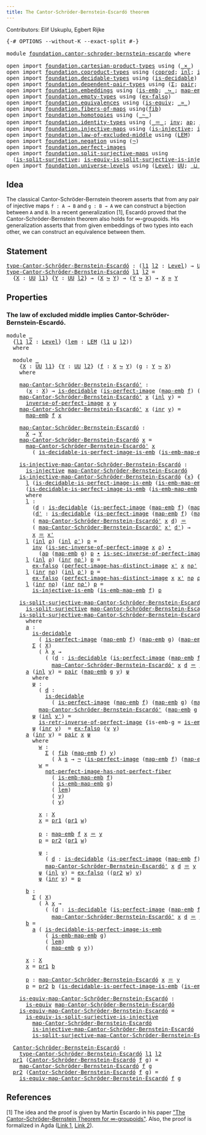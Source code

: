 ```yaml
---
title: The Cantor-Schröder-Bernstein-Escardó theorem
---
```


Contributors: Elif Uskuplu, Egbert Rijke

<pre class="Agda"><a id="113" class="Symbol">{-#</a> <a id="117" class="Keyword">OPTIONS</a> <a id="125" class="Pragma">--without-K</a> <a id="137" class="Pragma">--exact-split</a> <a id="151" class="Symbol">#-}</a>

<a id="156" class="Keyword">module</a> <a id="163" href="foundation.cantor-schroder-bernstein-escardo.html" class="Module">foundation.cantor-schroder-bernstein-escardo</a> <a id="208" class="Keyword">where</a>

<a id="215" class="Keyword">open</a> <a id="220" class="Keyword">import</a> <a id="227" href="foundation.cartesian-product-types.html" class="Module">foundation.cartesian-product-types</a> <a id="262" class="Keyword">using</a> <a id="268" class="Symbol">(</a><a id="269" href="foundation-core.cartesian-product-types.html#590" class="Function Operator">_×_</a><a id="272" class="Symbol">)</a>
<a id="274" class="Keyword">open</a> <a id="279" class="Keyword">import</a> <a id="286" href="foundation.coproduct-types.html" class="Module">foundation.coproduct-types</a> <a id="313" class="Keyword">using</a> <a id="319" class="Symbol">(</a><a id="320" href="foundation.coproduct-types.html#1182" class="Datatype">coprod</a><a id="326" class="Symbol">;</a> <a id="328" href="foundation.coproduct-types.html#1253" class="InductiveConstructor">inl</a><a id="331" class="Symbol">;</a> <a id="333" href="foundation.coproduct-types.html#1276" class="InductiveConstructor">inr</a><a id="336" class="Symbol">;</a> <a id="338" href="foundation.coproduct-types.html#1298" class="Function">ind-coprod</a><a id="348" class="Symbol">)</a>
<a id="350" class="Keyword">open</a> <a id="355" class="Keyword">import</a> <a id="362" href="foundation.decidable-types.html" class="Module">foundation.decidable-types</a> <a id="389" class="Keyword">using</a> <a id="395" class="Symbol">(</a><a id="396" href="foundation.decidable-types.html#1918" class="Function">is-decidable</a><a id="408" class="Symbol">)</a>
<a id="410" class="Keyword">open</a> <a id="415" class="Keyword">import</a> <a id="422" href="foundation.dependent-pair-types.html" class="Module">foundation.dependent-pair-types</a> <a id="454" class="Keyword">using</a> <a id="460" class="Symbol">(</a><a id="461" href="foundation-core.dependent-pair-types.html#515" class="Record">Σ</a><a id="462" class="Symbol">;</a> <a id="464" href="foundation-core.dependent-pair-types.html#588" class="InductiveConstructor">pair</a><a id="468" class="Symbol">;</a> <a id="470" href="foundation-core.dependent-pair-types.html#605" class="Field">pr1</a><a id="473" class="Symbol">;</a> <a id="475" href="foundation-core.dependent-pair-types.html#617" class="Field">pr2</a><a id="478" class="Symbol">)</a>
<a id="480" class="Keyword">open</a> <a id="485" class="Keyword">import</a> <a id="492" href="foundation.embeddings.html" class="Module">foundation.embeddings</a> <a id="514" class="Keyword">using</a> <a id="520" class="Symbol">(</a><a id="521" href="foundation-core.embeddings.html#992" class="Function">is-emb</a><a id="527" class="Symbol">;</a> <a id="529" href="foundation-core.embeddings.html#1074" class="Function Operator">_↪_</a><a id="532" class="Symbol">;</a> <a id="534" href="foundation-core.embeddings.html#1217" class="Function">map-emb</a><a id="541" class="Symbol">;</a> <a id="543" href="foundation-core.embeddings.html#1264" class="Function">is-emb-map-emb</a><a id="557" class="Symbol">)</a>
<a id="559" class="Keyword">open</a> <a id="564" class="Keyword">import</a> <a id="571" href="foundation.empty-types.html" class="Module">foundation.empty-types</a> <a id="594" class="Keyword">using</a> <a id="600" class="Symbol">(</a><a id="601" href="foundation-core.empty-types.html#1160" class="Function">ex-falso</a><a id="609" class="Symbol">)</a>
<a id="611" class="Keyword">open</a> <a id="616" class="Keyword">import</a> <a id="623" href="foundation.equivalences.html" class="Module">foundation.equivalences</a> <a id="647" class="Keyword">using</a> <a id="653" class="Symbol">(</a><a id="654" href="foundation-core.equivalences.html#1556" class="Function">is-equiv</a><a id="662" class="Symbol">;</a> <a id="664" href="foundation-core.equivalences.html#1621" class="Function Operator">_≃_</a><a id="667" class="Symbol">)</a>
<a id="669" class="Keyword">open</a> <a id="674" class="Keyword">import</a> <a id="681" href="foundation.fibers-of-maps.html" class="Module">foundation.fibers-of-maps</a> <a id="707" class="Keyword">using</a><a id="712" class="Symbol">(</a><a id="713" href="foundation-core.fibers-of-maps.html#942" class="Function">fib</a><a id="716" class="Symbol">)</a>
<a id="718" class="Keyword">open</a> <a id="723" class="Keyword">import</a> <a id="730" href="foundation.homotopies.html" class="Module">foundation.homotopies</a> <a id="752" class="Keyword">using</a> <a id="758" class="Symbol">(</a><a id="759" href="foundation-core.homotopies.html#627" class="Function Operator">_~_</a><a id="762" class="Symbol">)</a>
<a id="764" class="Keyword">open</a> <a id="769" class="Keyword">import</a> <a id="776" href="foundation.identity-types.html" class="Module">foundation.identity-types</a> <a id="802" class="Keyword">using</a> <a id="808" class="Symbol">(</a><a id="809" href="foundation-core.identity-types.html#1865" class="Function Operator">_＝_</a><a id="812" class="Symbol">;</a> <a id="814" href="foundation-core.identity-types.html#2729" class="Function">inv</a><a id="817" class="Symbol">;</a> <a id="819" href="foundation-core.identity-types.html#4003" class="Function">ap</a><a id="821" class="Symbol">;</a> <a id="823" href="foundation-core.identity-types.html#2425" class="Function Operator">_∙_</a><a id="826" class="Symbol">)</a>
<a id="828" class="Keyword">open</a> <a id="833" class="Keyword">import</a> <a id="840" href="foundation.injective-maps.html" class="Module">foundation.injective-maps</a> <a id="866" class="Keyword">using</a> <a id="872" class="Symbol">(</a><a id="873" href="foundation.injective-maps.html#1309" class="Function">is-injective</a><a id="885" class="Symbol">;</a> <a id="887" href="foundation.injective-maps.html#3645" class="Function">is-injective-is-emb</a><a id="906" class="Symbol">)</a>
<a id="908" class="Keyword">open</a> <a id="913" class="Keyword">import</a> <a id="920" href="foundation.law-of-excluded-middle.html" class="Module">foundation.law-of-excluded-middle</a> <a id="954" class="Keyword">using</a> <a id="960" class="Symbol">(</a><a id="961" href="foundation.law-of-excluded-middle.html#746" class="Function">LEM</a><a id="964" class="Symbol">)</a>
<a id="966" class="Keyword">open</a> <a id="971" class="Keyword">import</a> <a id="978" href="foundation.negation.html" class="Module">foundation.negation</a> <a id="998" class="Keyword">using</a> <a id="1004" class="Symbol">(</a><a id="1005" href="foundation-core.negation.html#465" class="Function">¬</a><a id="1006" class="Symbol">)</a>
<a id="1008" class="Keyword">open</a> <a id="1013" class="Keyword">import</a> <a id="1020" href="foundation.perfect-images.html" class="Module">foundation.perfect-images</a>
<a id="1046" class="Keyword">open</a> <a id="1051" class="Keyword">import</a> <a id="1058" href="foundation.split-surjective-maps.html" class="Module">foundation.split-surjective-maps</a> <a id="1091" class="Keyword">using</a>
  <a id="1099" class="Symbol">(</a><a id="1100" href="foundation.split-surjective-maps.html#983" class="Function">is-split-surjective</a><a id="1119" class="Symbol">;</a> <a id="1121" href="foundation.split-surjective-maps.html#1337" class="Function">is-equiv-is-split-surjective-is-injective</a><a id="1162" class="Symbol">)</a>
<a id="1164" class="Keyword">open</a> <a id="1169" class="Keyword">import</a> <a id="1176" href="foundation.universe-levels.html" class="Module">foundation.universe-levels</a> <a id="1203" class="Keyword">using</a> <a id="1209" class="Symbol">(</a><a id="1210" href="Agda.Primitive.html#597" class="Postulate">Level</a><a id="1215" class="Symbol">;</a> <a id="1217" href="foundation-core.universe-levels.html#235" class="Primitive">UU</a><a id="1219" class="Symbol">;</a> <a id="1221" href="Agda.Primitive.html#810" class="Primitive Operator">_⊔_</a><a id="1224" class="Symbol">;</a> <a id="1226" href="Agda.Primitive.html#780" class="Primitive">lsuc</a><a id="1230" class="Symbol">)</a>
</pre>
## Idea

The classical Cantor-Schröder-Bernstein theorem asserts that from any pair of injective maps `f : A → B` and `g : B → A` we can construct a bijection between `A` and `B`. In a recent generalization [1], Escardó proved that the Cantor-Schröder-Bernstein theorem also holds for ∞-groupoids. His generalization asserts that from given embeddings of two types into each other, we can construct an equivalence between them.

## Statement

<pre class="Agda"><a id="type-Cantor-Schröder-Bernstein-Escardó"></a><a id="1688" href="foundation.cantor-schroder-bernstein-escardo.html#1688" class="Function">type-Cantor-Schröder-Bernstein-Escardó</a> <a id="1727" class="Symbol">:</a> <a id="1729" class="Symbol">(</a><a id="1730" href="foundation.cantor-schroder-bernstein-escardo.html#1730" class="Bound">l1</a> <a id="1733" href="foundation.cantor-schroder-bernstein-escardo.html#1733" class="Bound">l2</a> <a id="1736" class="Symbol">:</a> <a id="1738" href="Agda.Primitive.html#597" class="Postulate">Level</a><a id="1743" class="Symbol">)</a> <a id="1745" class="Symbol">→</a> <a id="1747" href="foundation-core.universe-levels.html#235" class="Primitive">UU</a> <a id="1750" class="Symbol">(</a><a id="1751" href="Agda.Primitive.html#780" class="Primitive">lsuc</a> <a id="1756" class="Symbol">(</a><a id="1757" href="foundation.cantor-schroder-bernstein-escardo.html#1730" class="Bound">l1</a> <a id="1760" href="Agda.Primitive.html#810" class="Primitive Operator">⊔</a> <a id="1762" href="foundation.cantor-schroder-bernstein-escardo.html#1733" class="Bound">l2</a><a id="1764" class="Symbol">))</a>
<a id="1767" href="foundation.cantor-schroder-bernstein-escardo.html#1688" class="Function">type-Cantor-Schröder-Bernstein-Escardó</a> <a id="1806" href="foundation.cantor-schroder-bernstein-escardo.html#1806" class="Bound">l1</a> <a id="1809" href="foundation.cantor-schroder-bernstein-escardo.html#1809" class="Bound">l2</a> <a id="1812" class="Symbol">=</a>
  <a id="1816" class="Symbol">{</a><a id="1817" href="foundation.cantor-schroder-bernstein-escardo.html#1817" class="Bound">X</a> <a id="1819" class="Symbol">:</a> <a id="1821" href="foundation-core.universe-levels.html#235" class="Primitive">UU</a> <a id="1824" href="foundation.cantor-schroder-bernstein-escardo.html#1806" class="Bound">l1</a><a id="1826" class="Symbol">}</a> <a id="1828" class="Symbol">{</a><a id="1829" href="foundation.cantor-schroder-bernstein-escardo.html#1829" class="Bound">Y</a> <a id="1831" class="Symbol">:</a> <a id="1833" href="foundation-core.universe-levels.html#235" class="Primitive">UU</a> <a id="1836" href="foundation.cantor-schroder-bernstein-escardo.html#1809" class="Bound">l2</a><a id="1838" class="Symbol">}</a> <a id="1840" class="Symbol">→</a> <a id="1842" class="Symbol">(</a><a id="1843" href="foundation.cantor-schroder-bernstein-escardo.html#1817" class="Bound">X</a> <a id="1845" href="foundation-core.embeddings.html#1074" class="Function Operator">↪</a> <a id="1847" href="foundation.cantor-schroder-bernstein-escardo.html#1829" class="Bound">Y</a><a id="1848" class="Symbol">)</a> <a id="1850" class="Symbol">→</a> <a id="1852" class="Symbol">(</a><a id="1853" href="foundation.cantor-schroder-bernstein-escardo.html#1829" class="Bound">Y</a> <a id="1855" href="foundation-core.embeddings.html#1074" class="Function Operator">↪</a> <a id="1857" href="foundation.cantor-schroder-bernstein-escardo.html#1817" class="Bound">X</a><a id="1858" class="Symbol">)</a> <a id="1860" class="Symbol">→</a> <a id="1862" href="foundation.cantor-schroder-bernstein-escardo.html#1817" class="Bound">X</a> <a id="1864" href="foundation-core.equivalences.html#1621" class="Function Operator">≃</a> <a id="1866" href="foundation.cantor-schroder-bernstein-escardo.html#1829" class="Bound">Y</a>
</pre>
## Properties

### The law of excluded middle implies Cantor-Schröder-Bernstein-Escardó.

<pre class="Agda"><a id="1971" class="Keyword">module</a> <a id="1978" href="foundation.cantor-schroder-bernstein-escardo.html#1978" class="Module">_</a>
  <a id="1982" class="Symbol">{</a><a id="1983" href="foundation.cantor-schroder-bernstein-escardo.html#1983" class="Bound">l1</a> <a id="1986" href="foundation.cantor-schroder-bernstein-escardo.html#1986" class="Bound">l2</a> <a id="1989" class="Symbol">:</a> <a id="1991" href="Agda.Primitive.html#597" class="Postulate">Level</a><a id="1996" class="Symbol">}</a> <a id="1998" class="Symbol">(</a><a id="1999" href="foundation.cantor-schroder-bernstein-escardo.html#1999" class="Bound">lem</a> <a id="2003" class="Symbol">:</a> <a id="2005" href="foundation.law-of-excluded-middle.html#746" class="Function">LEM</a> <a id="2009" class="Symbol">(</a><a id="2010" href="foundation.cantor-schroder-bernstein-escardo.html#1983" class="Bound">l1</a> <a id="2013" href="Agda.Primitive.html#810" class="Primitive Operator">⊔</a> <a id="2015" href="foundation.cantor-schroder-bernstein-escardo.html#1986" class="Bound">l2</a><a id="2017" class="Symbol">))</a> 
  <a id="2023" class="Keyword">where</a>

  <a id="2032" class="Keyword">module</a> <a id="2039" href="foundation.cantor-schroder-bernstein-escardo.html#2039" class="Module">_</a>
    <a id="2045" class="Symbol">{</a><a id="2046" href="foundation.cantor-schroder-bernstein-escardo.html#2046" class="Bound">X</a> <a id="2048" class="Symbol">:</a> <a id="2050" href="foundation-core.universe-levels.html#235" class="Primitive">UU</a> <a id="2053" href="foundation.cantor-schroder-bernstein-escardo.html#1983" class="Bound">l1</a><a id="2055" class="Symbol">}</a> <a id="2057" class="Symbol">{</a><a id="2058" href="foundation.cantor-schroder-bernstein-escardo.html#2058" class="Bound">Y</a> <a id="2060" class="Symbol">:</a> <a id="2062" href="foundation-core.universe-levels.html#235" class="Primitive">UU</a> <a id="2065" href="foundation.cantor-schroder-bernstein-escardo.html#1986" class="Bound">l2</a><a id="2067" class="Symbol">}</a> <a id="2069" class="Symbol">(</a><a id="2070" href="foundation.cantor-schroder-bernstein-escardo.html#2070" class="Bound">f</a> <a id="2072" class="Symbol">:</a> <a id="2074" href="foundation.cantor-schroder-bernstein-escardo.html#2046" class="Bound">X</a> <a id="2076" href="foundation-core.embeddings.html#1074" class="Function Operator">↪</a> <a id="2078" href="foundation.cantor-schroder-bernstein-escardo.html#2058" class="Bound">Y</a><a id="2079" class="Symbol">)</a> <a id="2081" class="Symbol">(</a><a id="2082" href="foundation.cantor-schroder-bernstein-escardo.html#2082" class="Bound">g</a> <a id="2084" class="Symbol">:</a> <a id="2086" href="foundation.cantor-schroder-bernstein-escardo.html#2058" class="Bound">Y</a> <a id="2088" href="foundation-core.embeddings.html#1074" class="Function Operator">↪</a> <a id="2090" href="foundation.cantor-schroder-bernstein-escardo.html#2046" class="Bound">X</a><a id="2091" class="Symbol">)</a>
    <a id="2097" class="Keyword">where</a>

    <a id="2108" href="foundation.cantor-schroder-bernstein-escardo.html#2108" class="Function">map-Cantor-Schröder-Bernstein-Escardó&#39;</a> <a id="2147" class="Symbol">:</a> 
      <a id="2156" class="Symbol">(</a><a id="2157" href="foundation.cantor-schroder-bernstein-escardo.html#2157" class="Bound">x</a> <a id="2159" class="Symbol">:</a> <a id="2161" href="foundation.cantor-schroder-bernstein-escardo.html#2046" class="Bound">X</a><a id="2162" class="Symbol">)</a> <a id="2164" class="Symbol">→</a> <a id="2166" href="foundation.decidable-types.html#1918" class="Function">is-decidable</a> <a id="2179" class="Symbol">(</a><a id="2180" href="foundation.perfect-images.html#1703" class="Function">is-perfect-image</a> <a id="2197" class="Symbol">(</a><a id="2198" href="foundation-core.embeddings.html#1217" class="Function">map-emb</a> <a id="2206" href="foundation.cantor-schroder-bernstein-escardo.html#2070" class="Bound">f</a><a id="2207" class="Symbol">)</a> <a id="2209" class="Symbol">(</a><a id="2210" href="foundation-core.embeddings.html#1217" class="Function">map-emb</a> <a id="2218" href="foundation.cantor-schroder-bernstein-escardo.html#2082" class="Bound">g</a><a id="2219" class="Symbol">)</a> <a id="2221" href="foundation.cantor-schroder-bernstein-escardo.html#2157" class="Bound">x</a><a id="2222" class="Symbol">)</a> <a id="2224" class="Symbol">→</a> <a id="2226" href="foundation.cantor-schroder-bernstein-escardo.html#2058" class="Bound">Y</a>
    <a id="2232" href="foundation.cantor-schroder-bernstein-escardo.html#2108" class="Function">map-Cantor-Schröder-Bernstein-Escardó&#39;</a> <a id="2271" href="foundation.cantor-schroder-bernstein-escardo.html#2271" class="Bound">x</a> <a id="2273" class="Symbol">(</a><a id="2274" href="foundation.coproduct-types.html#1253" class="InductiveConstructor">inl</a> <a id="2278" href="foundation.cantor-schroder-bernstein-escardo.html#2278" class="Bound">y</a><a id="2279" class="Symbol">)</a> <a id="2281" class="Symbol">=</a>
      <a id="2289" href="foundation.perfect-images.html#3371" class="Function">inverse-of-perfect-image</a> <a id="2314" href="foundation.cantor-schroder-bernstein-escardo.html#2271" class="Bound">x</a> <a id="2316" href="foundation.cantor-schroder-bernstein-escardo.html#2278" class="Bound">y</a>
    <a id="2322" href="foundation.cantor-schroder-bernstein-escardo.html#2108" class="Function">map-Cantor-Schröder-Bernstein-Escardó&#39;</a> <a id="2361" href="foundation.cantor-schroder-bernstein-escardo.html#2361" class="Bound">x</a> <a id="2363" class="Symbol">(</a><a id="2364" href="foundation.coproduct-types.html#1276" class="InductiveConstructor">inr</a> <a id="2368" href="foundation.cantor-schroder-bernstein-escardo.html#2368" class="Bound">y</a><a id="2369" class="Symbol">)</a> <a id="2371" class="Symbol">=</a>
      <a id="2379" href="foundation-core.embeddings.html#1217" class="Function">map-emb</a> <a id="2387" href="foundation.cantor-schroder-bernstein-escardo.html#2070" class="Bound">f</a> <a id="2389" href="foundation.cantor-schroder-bernstein-escardo.html#2361" class="Bound">x</a>

    <a id="2396" href="foundation.cantor-schroder-bernstein-escardo.html#2396" class="Function">map-Cantor-Schröder-Bernstein-Escardó</a> <a id="2434" class="Symbol">:</a>
      <a id="2442" href="foundation.cantor-schroder-bernstein-escardo.html#2046" class="Bound">X</a> <a id="2444" class="Symbol">→</a> <a id="2446" href="foundation.cantor-schroder-bernstein-escardo.html#2058" class="Bound">Y</a>
    <a id="2452" href="foundation.cantor-schroder-bernstein-escardo.html#2396" class="Function">map-Cantor-Schröder-Bernstein-Escardó</a> <a id="2490" href="foundation.cantor-schroder-bernstein-escardo.html#2490" class="Bound">x</a> <a id="2492" class="Symbol">=</a>
      <a id="2500" href="foundation.cantor-schroder-bernstein-escardo.html#2108" class="Function">map-Cantor-Schröder-Bernstein-Escardó&#39;</a> <a id="2539" href="foundation.cantor-schroder-bernstein-escardo.html#2490" class="Bound">x</a>
        <a id="2549" class="Symbol">(</a> <a id="2551" href="foundation.perfect-images.html#2554" class="Function">is-decidable-is-perfect-image-is-emb</a> <a id="2588" class="Symbol">(</a><a id="2589" href="foundation-core.embeddings.html#1264" class="Function">is-emb-map-emb</a> <a id="2604" href="foundation.cantor-schroder-bernstein-escardo.html#2082" class="Bound">g</a><a id="2605" class="Symbol">)</a> <a id="2607" href="foundation.cantor-schroder-bernstein-escardo.html#1999" class="Bound">lem</a> <a id="2611" href="foundation.cantor-schroder-bernstein-escardo.html#2490" class="Bound">x</a><a id="2612" class="Symbol">)</a>

    <a id="2619" href="foundation.cantor-schroder-bernstein-escardo.html#2619" class="Function">is-injective-map-Cantor-Schröder-Bernstein-Escardó</a> <a id="2670" class="Symbol">:</a>
      <a id="2678" href="foundation.injective-maps.html#1309" class="Function">is-injective</a> <a id="2691" href="foundation.cantor-schroder-bernstein-escardo.html#2396" class="Function">map-Cantor-Schröder-Bernstein-Escardó</a>
    <a id="2733" href="foundation.cantor-schroder-bernstein-escardo.html#2619" class="Function">is-injective-map-Cantor-Schröder-Bernstein-Escardó</a> <a id="2784" class="Symbol">{</a><a id="2785" href="foundation.cantor-schroder-bernstein-escardo.html#2785" class="Bound">x</a><a id="2786" class="Symbol">}</a> <a id="2788" class="Symbol">{</a><a id="2789" href="foundation.cantor-schroder-bernstein-escardo.html#2789" class="Bound">x&#39;</a><a id="2791" class="Symbol">}</a> <a id="2793" class="Symbol">=</a>
      <a id="2801" href="foundation.cantor-schroder-bernstein-escardo.html#2956" class="Function">l</a> <a id="2803" class="Symbol">(</a><a id="2804" href="foundation.perfect-images.html#2554" class="Function">is-decidable-is-perfect-image-is-emb</a> <a id="2841" class="Symbol">(</a><a id="2842" href="foundation-core.embeddings.html#1264" class="Function">is-emb-map-emb</a> <a id="2857" href="foundation.cantor-schroder-bernstein-escardo.html#2082" class="Bound">g</a><a id="2858" class="Symbol">)</a> <a id="2860" href="foundation.cantor-schroder-bernstein-escardo.html#1999" class="Bound">lem</a> <a id="2864" href="foundation.cantor-schroder-bernstein-escardo.html#2785" class="Bound">x</a><a id="2865" class="Symbol">)</a>
      <a id="2873" class="Symbol">(</a><a id="2874" href="foundation.perfect-images.html#2554" class="Function">is-decidable-is-perfect-image-is-emb</a> <a id="2911" class="Symbol">(</a><a id="2912" href="foundation-core.embeddings.html#1264" class="Function">is-emb-map-emb</a> <a id="2927" href="foundation.cantor-schroder-bernstein-escardo.html#2082" class="Bound">g</a><a id="2928" class="Symbol">)</a> <a id="2930" href="foundation.cantor-schroder-bernstein-escardo.html#1999" class="Bound">lem</a> <a id="2934" href="foundation.cantor-schroder-bernstein-escardo.html#2789" class="Bound">x&#39;</a><a id="2936" class="Symbol">)</a>
      <a id="2944" class="Keyword">where</a>
      <a id="2956" href="foundation.cantor-schroder-bernstein-escardo.html#2956" class="Function">l</a> <a id="2958" class="Symbol">:</a>
        <a id="2968" class="Symbol">(</a><a id="2969" href="foundation.cantor-schroder-bernstein-escardo.html#2969" class="Bound">d</a> <a id="2971" class="Symbol">:</a> <a id="2973" href="foundation.decidable-types.html#1918" class="Function">is-decidable</a> <a id="2986" class="Symbol">(</a><a id="2987" href="foundation.perfect-images.html#1703" class="Function">is-perfect-image</a> <a id="3004" class="Symbol">(</a><a id="3005" href="foundation-core.embeddings.html#1217" class="Function">map-emb</a> <a id="3013" href="foundation.cantor-schroder-bernstein-escardo.html#2070" class="Bound">f</a><a id="3014" class="Symbol">)</a> <a id="3016" class="Symbol">(</a><a id="3017" href="foundation-core.embeddings.html#1217" class="Function">map-emb</a> <a id="3025" href="foundation.cantor-schroder-bernstein-escardo.html#2082" class="Bound">g</a><a id="3026" class="Symbol">)</a> <a id="3028" href="foundation.cantor-schroder-bernstein-escardo.html#2785" class="Bound">x</a><a id="3029" class="Symbol">))</a>
        <a id="3040" class="Symbol">(</a><a id="3041" href="foundation.cantor-schroder-bernstein-escardo.html#3041" class="Bound">d&#39;</a> <a id="3044" class="Symbol">:</a> <a id="3046" href="foundation.decidable-types.html#1918" class="Function">is-decidable</a> <a id="3059" class="Symbol">(</a><a id="3060" href="foundation.perfect-images.html#1703" class="Function">is-perfect-image</a> <a id="3077" class="Symbol">(</a><a id="3078" href="foundation-core.embeddings.html#1217" class="Function">map-emb</a> <a id="3086" href="foundation.cantor-schroder-bernstein-escardo.html#2070" class="Bound">f</a><a id="3087" class="Symbol">)</a> <a id="3089" class="Symbol">(</a><a id="3090" href="foundation-core.embeddings.html#1217" class="Function">map-emb</a> <a id="3098" href="foundation.cantor-schroder-bernstein-escardo.html#2082" class="Bound">g</a><a id="3099" class="Symbol">)</a> <a id="3101" href="foundation.cantor-schroder-bernstein-escardo.html#2789" class="Bound">x&#39;</a><a id="3103" class="Symbol">))</a> <a id="3106" class="Symbol">→</a>
        <a id="3116" class="Symbol">(</a> <a id="3118" href="foundation.cantor-schroder-bernstein-escardo.html#2108" class="Function">map-Cantor-Schröder-Bernstein-Escardó&#39;</a> <a id="3157" href="foundation.cantor-schroder-bernstein-escardo.html#2785" class="Bound">x</a> <a id="3159" href="foundation.cantor-schroder-bernstein-escardo.html#2969" class="Bound">d</a><a id="3160" class="Symbol">)</a> <a id="3162" href="foundation-core.identity-types.html#1865" class="Function Operator">＝</a>
        <a id="3172" class="Symbol">(</a> <a id="3174" href="foundation.cantor-schroder-bernstein-escardo.html#2108" class="Function">map-Cantor-Schröder-Bernstein-Escardó&#39;</a> <a id="3213" href="foundation.cantor-schroder-bernstein-escardo.html#2789" class="Bound">x&#39;</a> <a id="3216" href="foundation.cantor-schroder-bernstein-escardo.html#3041" class="Bound">d&#39;</a><a id="3218" class="Symbol">)</a> <a id="3220" class="Symbol">→</a>
        <a id="3230" href="foundation.cantor-schroder-bernstein-escardo.html#2785" class="Bound">x</a> <a id="3232" href="foundation-core.identity-types.html#1865" class="Function Operator">＝</a> <a id="3234" href="foundation.cantor-schroder-bernstein-escardo.html#2789" class="Bound">x&#39;</a>
      <a id="3243" href="foundation.cantor-schroder-bernstein-escardo.html#2956" class="Function">l</a> <a id="3245" class="Symbol">(</a><a id="3246" href="foundation.coproduct-types.html#1253" class="InductiveConstructor">inl</a> <a id="3250" href="foundation.cantor-schroder-bernstein-escardo.html#3250" class="Bound">ρ</a><a id="3251" class="Symbol">)</a> <a id="3253" class="Symbol">(</a><a id="3254" href="foundation.coproduct-types.html#1253" class="InductiveConstructor">inl</a> <a id="3258" href="foundation.cantor-schroder-bernstein-escardo.html#3258" class="Bound">ρ&#39;</a><a id="3260" class="Symbol">)</a> <a id="3262" href="foundation.cantor-schroder-bernstein-escardo.html#3262" class="Bound">p</a> <a id="3264" class="Symbol">=</a>
        <a id="3274" href="foundation-core.identity-types.html#2729" class="Function">inv</a> <a id="3278" class="Symbol">(</a><a id="3279" href="foundation.perfect-images.html#3515" class="Function">is-sec-inverse-of-perfect-image</a> <a id="3311" href="foundation.cantor-schroder-bernstein-escardo.html#2785" class="Bound">x</a> <a id="3313" href="foundation.cantor-schroder-bernstein-escardo.html#3250" class="Bound">ρ</a><a id="3314" class="Symbol">)</a> <a id="3316" href="foundation-core.identity-types.html#2425" class="Function Operator">∙</a>
          <a id="3328" class="Symbol">(</a><a id="3329" href="foundation-core.identity-types.html#4003" class="Function">ap</a> <a id="3332" class="Symbol">(</a><a id="3333" href="foundation-core.embeddings.html#1217" class="Function">map-emb</a> <a id="3341" href="foundation.cantor-schroder-bernstein-escardo.html#2082" class="Bound">g</a><a id="3342" class="Symbol">)</a> <a id="3344" href="foundation.cantor-schroder-bernstein-escardo.html#3262" class="Bound">p</a> <a id="3346" href="foundation-core.identity-types.html#2425" class="Function Operator">∙</a> <a id="3348" href="foundation.perfect-images.html#3515" class="Function">is-sec-inverse-of-perfect-image</a> <a id="3380" href="foundation.cantor-schroder-bernstein-escardo.html#2789" class="Bound">x&#39;</a> <a id="3383" href="foundation.cantor-schroder-bernstein-escardo.html#3258" class="Bound">ρ&#39;</a><a id="3385" class="Symbol">)</a>
      <a id="3393" href="foundation.cantor-schroder-bernstein-escardo.html#2956" class="Function">l</a> <a id="3395" class="Symbol">(</a><a id="3396" href="foundation.coproduct-types.html#1253" class="InductiveConstructor">inl</a> <a id="3400" href="foundation.cantor-schroder-bernstein-escardo.html#3400" class="Bound">ρ</a><a id="3401" class="Symbol">)</a> <a id="3403" class="Symbol">(</a><a id="3404" href="foundation.coproduct-types.html#1276" class="InductiveConstructor">inr</a> <a id="3408" href="foundation.cantor-schroder-bernstein-escardo.html#3408" class="Bound">nρ&#39;</a><a id="3411" class="Symbol">)</a> <a id="3413" href="foundation.cantor-schroder-bernstein-escardo.html#3413" class="Bound">p</a> <a id="3415" class="Symbol">=</a>
        <a id="3425" href="foundation-core.empty-types.html#1160" class="Function">ex-falso</a> <a id="3434" class="Symbol">(</a><a id="3435" href="foundation.perfect-images.html#4598" class="Function">perfect-image-has-distinct-image</a> <a id="3468" href="foundation.cantor-schroder-bernstein-escardo.html#2789" class="Bound">x&#39;</a> <a id="3471" href="foundation.cantor-schroder-bernstein-escardo.html#2785" class="Bound">x</a> <a id="3473" href="foundation.cantor-schroder-bernstein-escardo.html#3408" class="Bound">nρ&#39;</a> <a id="3477" href="foundation.cantor-schroder-bernstein-escardo.html#3400" class="Bound">ρ</a> <a id="3479" class="Symbol">(</a><a id="3480" href="foundation-core.identity-types.html#2729" class="Function">inv</a> <a id="3484" href="foundation.cantor-schroder-bernstein-escardo.html#3413" class="Bound">p</a><a id="3485" class="Symbol">))</a>
      <a id="3494" href="foundation.cantor-schroder-bernstein-escardo.html#2956" class="Function">l</a> <a id="3496" class="Symbol">(</a><a id="3497" href="foundation.coproduct-types.html#1276" class="InductiveConstructor">inr</a> <a id="3501" href="foundation.cantor-schroder-bernstein-escardo.html#3501" class="Bound">nρ</a><a id="3503" class="Symbol">)</a> <a id="3505" class="Symbol">(</a><a id="3506" href="foundation.coproduct-types.html#1253" class="InductiveConstructor">inl</a> <a id="3510" href="foundation.cantor-schroder-bernstein-escardo.html#3510" class="Bound">ρ&#39;</a><a id="3512" class="Symbol">)</a> <a id="3514" href="foundation.cantor-schroder-bernstein-escardo.html#3514" class="Bound">p</a> <a id="3516" class="Symbol">=</a>
        <a id="3526" href="foundation-core.empty-types.html#1160" class="Function">ex-falso</a> <a id="3535" class="Symbol">(</a><a id="3536" href="foundation.perfect-images.html#4598" class="Function">perfect-image-has-distinct-image</a> <a id="3569" href="foundation.cantor-schroder-bernstein-escardo.html#2785" class="Bound">x</a> <a id="3571" href="foundation.cantor-schroder-bernstein-escardo.html#2789" class="Bound">x&#39;</a> <a id="3574" href="foundation.cantor-schroder-bernstein-escardo.html#3501" class="Bound">nρ</a> <a id="3577" href="foundation.cantor-schroder-bernstein-escardo.html#3510" class="Bound">ρ&#39;</a> <a id="3580" href="foundation.cantor-schroder-bernstein-escardo.html#3514" class="Bound">p</a><a id="3581" class="Symbol">)</a>
      <a id="3589" href="foundation.cantor-schroder-bernstein-escardo.html#2956" class="Function">l</a> <a id="3591" class="Symbol">(</a><a id="3592" href="foundation.coproduct-types.html#1276" class="InductiveConstructor">inr</a> <a id="3596" href="foundation.cantor-schroder-bernstein-escardo.html#3596" class="Bound">nρ</a><a id="3598" class="Symbol">)</a> <a id="3600" class="Symbol">(</a><a id="3601" href="foundation.coproduct-types.html#1276" class="InductiveConstructor">inr</a> <a id="3605" href="foundation.cantor-schroder-bernstein-escardo.html#3605" class="Bound">nρ&#39;</a><a id="3608" class="Symbol">)</a> <a id="3610" href="foundation.cantor-schroder-bernstein-escardo.html#3610" class="Bound">p</a> <a id="3612" class="Symbol">=</a>
        <a id="3622" href="foundation.injective-maps.html#3645" class="Function">is-injective-is-emb</a> <a id="3642" class="Symbol">(</a><a id="3643" href="foundation-core.embeddings.html#1264" class="Function">is-emb-map-emb</a> <a id="3658" href="foundation.cantor-schroder-bernstein-escardo.html#2070" class="Bound">f</a><a id="3659" class="Symbol">)</a> <a id="3661" href="foundation.cantor-schroder-bernstein-escardo.html#3610" class="Bound">p</a>

    <a id="3668" href="foundation.cantor-schroder-bernstein-escardo.html#3668" class="Function">is-split-surjective-map-Cantor-Schröder-Bernstein-Escardó</a> <a id="3726" class="Symbol">:</a>
      <a id="3734" href="foundation.split-surjective-maps.html#983" class="Function">is-split-surjective</a> <a id="3754" href="foundation.cantor-schroder-bernstein-escardo.html#2396" class="Function">map-Cantor-Schröder-Bernstein-Escardó</a>
    <a id="3796" href="foundation.cantor-schroder-bernstein-escardo.html#3668" class="Function">is-split-surjective-map-Cantor-Schröder-Bernstein-Escardó</a> <a id="3854" href="foundation.cantor-schroder-bernstein-escardo.html#3854" class="Bound">y</a> <a id="3856" class="Symbol">=</a> <a id="3858" href="foundation-core.dependent-pair-types.html#588" class="InductiveConstructor">pair</a> <a id="3863" href="foundation.cantor-schroder-bernstein-escardo.html#5552" class="Function">x</a> <a id="3865" href="foundation.cantor-schroder-bernstein-escardo.html#5581" class="Function">p</a>
      <a id="3873" class="Keyword">where</a>
      <a id="3885" href="foundation.cantor-schroder-bernstein-escardo.html#3885" class="Function">a</a> <a id="3887" class="Symbol">:</a>
        <a id="3897" href="foundation.decidable-types.html#1918" class="Function">is-decidable</a>
          <a id="3920" class="Symbol">(</a> <a id="3922" href="foundation.perfect-images.html#1703" class="Function">is-perfect-image</a> <a id="3939" class="Symbol">(</a><a id="3940" href="foundation-core.embeddings.html#1217" class="Function">map-emb</a> <a id="3948" href="foundation.cantor-schroder-bernstein-escardo.html#2070" class="Bound">f</a><a id="3949" class="Symbol">)</a> <a id="3951" class="Symbol">(</a><a id="3952" href="foundation-core.embeddings.html#1217" class="Function">map-emb</a> <a id="3960" href="foundation.cantor-schroder-bernstein-escardo.html#2082" class="Bound">g</a><a id="3961" class="Symbol">)</a> <a id="3963" class="Symbol">(</a><a id="3964" href="foundation-core.embeddings.html#1217" class="Function">map-emb</a> <a id="3972" href="foundation.cantor-schroder-bernstein-escardo.html#2082" class="Bound">g</a> <a id="3974" href="foundation.cantor-schroder-bernstein-escardo.html#3854" class="Bound">y</a><a id="3975" class="Symbol">))</a> <a id="3978" class="Symbol">→</a>
        <a id="3988" href="foundation-core.dependent-pair-types.html#515" class="Record">Σ</a> <a id="3990" class="Symbol">(</a> <a id="3992" href="foundation.cantor-schroder-bernstein-escardo.html#2046" class="Bound">X</a><a id="3993" class="Symbol">)</a>
          <a id="4005" class="Symbol">(</a> <a id="4007" class="Symbol">λ</a> <a id="4009" href="foundation.cantor-schroder-bernstein-escardo.html#4009" class="Bound">x</a> <a id="4011" class="Symbol">→</a>
            <a id="4025" class="Symbol">(</a> <a id="4027" class="Symbol">(</a><a id="4028" href="foundation.cantor-schroder-bernstein-escardo.html#4028" class="Bound">d</a> <a id="4030" class="Symbol">:</a> <a id="4032" href="foundation.decidable-types.html#1918" class="Function">is-decidable</a> <a id="4045" class="Symbol">(</a><a id="4046" href="foundation.perfect-images.html#1703" class="Function">is-perfect-image</a> <a id="4063" class="Symbol">(</a><a id="4064" href="foundation-core.embeddings.html#1217" class="Function">map-emb</a> <a id="4072" href="foundation.cantor-schroder-bernstein-escardo.html#2070" class="Bound">f</a><a id="4073" class="Symbol">)</a> <a id="4075" class="Symbol">(</a><a id="4076" href="foundation-core.embeddings.html#1217" class="Function">map-emb</a> <a id="4084" href="foundation.cantor-schroder-bernstein-escardo.html#2082" class="Bound">g</a><a id="4085" class="Symbol">)</a> <a id="4087" href="foundation.cantor-schroder-bernstein-escardo.html#4009" class="Bound">x</a><a id="4088" class="Symbol">))</a> <a id="4091" class="Symbol">→</a>
              <a id="4107" href="foundation.cantor-schroder-bernstein-escardo.html#2108" class="Function">map-Cantor-Schröder-Bernstein-Escardó&#39;</a> <a id="4146" href="foundation.cantor-schroder-bernstein-escardo.html#4009" class="Bound">x</a> <a id="4148" href="foundation.cantor-schroder-bernstein-escardo.html#4028" class="Bound">d</a> <a id="4150" href="foundation-core.identity-types.html#1865" class="Function Operator">＝</a> <a id="4152" href="foundation.cantor-schroder-bernstein-escardo.html#3854" class="Bound">y</a><a id="4153" class="Symbol">))</a>
      <a id="4162" href="foundation.cantor-schroder-bernstein-escardo.html#3885" class="Function">a</a> <a id="4164" class="Symbol">(</a><a id="4165" href="foundation.coproduct-types.html#1253" class="InductiveConstructor">inl</a> <a id="4169" href="foundation.cantor-schroder-bernstein-escardo.html#4169" class="Bound">γ</a><a id="4170" class="Symbol">)</a> <a id="4172" class="Symbol">=</a> <a id="4174" href="foundation-core.dependent-pair-types.html#588" class="InductiveConstructor">pair</a> <a id="4179" class="Symbol">(</a><a id="4180" href="foundation-core.embeddings.html#1217" class="Function">map-emb</a> <a id="4188" href="foundation.cantor-schroder-bernstein-escardo.html#2082" class="Bound">g</a> <a id="4190" href="foundation.cantor-schroder-bernstein-escardo.html#3854" class="Bound">y</a><a id="4191" class="Symbol">)</a> <a id="4193" href="foundation.cantor-schroder-bernstein-escardo.html#4217" class="Function">ψ</a>
        <a id="4203" class="Keyword">where</a>
        <a id="4217" href="foundation.cantor-schroder-bernstein-escardo.html#4217" class="Function">ψ</a> <a id="4219" class="Symbol">:</a>
          <a id="4231" class="Symbol">(</a> <a id="4233" href="foundation.cantor-schroder-bernstein-escardo.html#4233" class="Bound">d</a> <a id="4235" class="Symbol">:</a>
            <a id="4249" href="foundation.decidable-types.html#1918" class="Function">is-decidable</a>
              <a id="4276" class="Symbol">(</a> <a id="4278" href="foundation.perfect-images.html#1703" class="Function">is-perfect-image</a> <a id="4295" class="Symbol">(</a><a id="4296" href="foundation-core.embeddings.html#1217" class="Function">map-emb</a> <a id="4304" href="foundation.cantor-schroder-bernstein-escardo.html#2070" class="Bound">f</a><a id="4305" class="Symbol">)</a> <a id="4307" class="Symbol">(</a><a id="4308" href="foundation-core.embeddings.html#1217" class="Function">map-emb</a> <a id="4316" href="foundation.cantor-schroder-bernstein-escardo.html#2082" class="Bound">g</a><a id="4317" class="Symbol">)</a> <a id="4319" class="Symbol">(</a><a id="4320" href="foundation-core.embeddings.html#1217" class="Function">map-emb</a> <a id="4328" href="foundation.cantor-schroder-bernstein-escardo.html#2082" class="Bound">g</a> <a id="4330" href="foundation.cantor-schroder-bernstein-escardo.html#3854" class="Bound">y</a><a id="4331" class="Symbol">)))</a> <a id="4335" class="Symbol">→</a>
          <a id="4347" href="foundation.cantor-schroder-bernstein-escardo.html#2108" class="Function">map-Cantor-Schröder-Bernstein-Escardó&#39;</a> <a id="4386" class="Symbol">(</a><a id="4387" href="foundation-core.embeddings.html#1217" class="Function">map-emb</a> <a id="4395" href="foundation.cantor-schroder-bernstein-escardo.html#2082" class="Bound">g</a> <a id="4397" href="foundation.cantor-schroder-bernstein-escardo.html#3854" class="Bound">y</a><a id="4398" class="Symbol">)</a> <a id="4400" href="foundation.cantor-schroder-bernstein-escardo.html#4233" class="Bound">d</a> <a id="4402" href="foundation-core.identity-types.html#1865" class="Function Operator">＝</a> <a id="4404" href="foundation.cantor-schroder-bernstein-escardo.html#3854" class="Bound">y</a>
        <a id="4414" href="foundation.cantor-schroder-bernstein-escardo.html#4217" class="Function">ψ</a> <a id="4416" class="Symbol">(</a><a id="4417" href="foundation.coproduct-types.html#1253" class="InductiveConstructor">inl</a> <a id="4421" href="foundation.cantor-schroder-bernstein-escardo.html#4421" class="Bound">v&#39;</a><a id="4423" class="Symbol">)</a> <a id="4425" class="Symbol">=</a>
          <a id="4437" href="foundation.perfect-images.html#3834" class="Function">is-retr-inverse-of-perfect-image</a> <a id="4470" class="Symbol">{</a><a id="4471" class="Argument">is-emb-g</a> <a id="4480" class="Symbol">=</a> <a id="4482" href="foundation-core.embeddings.html#1264" class="Function">is-emb-map-emb</a> <a id="4497" href="foundation.cantor-schroder-bernstein-escardo.html#2082" class="Bound">g</a><a id="4498" class="Symbol">}</a> <a id="4500" href="foundation.cantor-schroder-bernstein-escardo.html#3854" class="Bound">y</a> <a id="4502" href="foundation.cantor-schroder-bernstein-escardo.html#4421" class="Bound">v&#39;</a>
        <a id="4513" href="foundation.cantor-schroder-bernstein-escardo.html#4217" class="Function">ψ</a> <a id="4515" class="Symbol">(</a><a id="4516" href="foundation.coproduct-types.html#1276" class="InductiveConstructor">inr</a> <a id="4520" href="foundation.cantor-schroder-bernstein-escardo.html#4520" class="Bound">v</a><a id="4521" class="Symbol">)</a>  <a id="4524" class="Symbol">=</a> <a id="4526" href="foundation-core.empty-types.html#1160" class="Function">ex-falso</a> <a id="4535" class="Symbol">(</a><a id="4536" href="foundation.cantor-schroder-bernstein-escardo.html#4520" class="Bound">v</a> <a id="4538" href="foundation.cantor-schroder-bernstein-escardo.html#4169" class="Bound">γ</a><a id="4539" class="Symbol">)</a>
      <a id="4547" href="foundation.cantor-schroder-bernstein-escardo.html#3885" class="Function">a</a> <a id="4549" class="Symbol">(</a><a id="4550" href="foundation.coproduct-types.html#1276" class="InductiveConstructor">inr</a> <a id="4554" href="foundation.cantor-schroder-bernstein-escardo.html#4554" class="Bound">γ</a><a id="4555" class="Symbol">)</a> <a id="4557" class="Symbol">=</a> <a id="4559" href="foundation-core.dependent-pair-types.html#588" class="InductiveConstructor">pair</a> <a id="4564" href="foundation.cantor-schroder-bernstein-escardo.html#4911" class="Function">x</a> <a id="4566" href="foundation.cantor-schroder-bernstein-escardo.html#5011" class="Function">ψ</a>
        <a id="4576" class="Keyword">where</a>
          <a id="4592" href="foundation.cantor-schroder-bernstein-escardo.html#4592" class="Function">w</a> <a id="4594" class="Symbol">:</a>
            <a id="4608" href="foundation-core.dependent-pair-types.html#515" class="Record">Σ</a> <a id="4610" class="Symbol">(</a> <a id="4612" href="foundation-core.fibers-of-maps.html#942" class="Function">fib</a> <a id="4616" class="Symbol">(</a><a id="4617" href="foundation-core.embeddings.html#1217" class="Function">map-emb</a> <a id="4625" href="foundation.cantor-schroder-bernstein-escardo.html#2070" class="Bound">f</a><a id="4626" class="Symbol">)</a> <a id="4628" href="foundation.cantor-schroder-bernstein-escardo.html#3854" class="Bound">y</a><a id="4629" class="Symbol">)</a>
              <a id="4645" class="Symbol">(</a> <a id="4647" class="Symbol">λ</a> <a id="4649" href="foundation.cantor-schroder-bernstein-escardo.html#4649" class="Bound">s</a> <a id="4651" class="Symbol">→</a> <a id="4653" href="foundation-core.negation.html#465" class="Function">¬</a> <a id="4655" class="Symbol">(</a><a id="4656" href="foundation.perfect-images.html#1703" class="Function">is-perfect-image</a> <a id="4673" class="Symbol">(</a><a id="4674" href="foundation-core.embeddings.html#1217" class="Function">map-emb</a> <a id="4682" href="foundation.cantor-schroder-bernstein-escardo.html#2070" class="Bound">f</a><a id="4683" class="Symbol">)</a> <a id="4685" class="Symbol">(</a><a id="4686" href="foundation-core.embeddings.html#1217" class="Function">map-emb</a> <a id="4694" href="foundation.cantor-schroder-bernstein-escardo.html#2082" class="Bound">g</a><a id="4695" class="Symbol">)</a> <a id="4697" class="Symbol">(</a><a id="4698" href="foundation-core.dependent-pair-types.html#605" class="Field">pr1</a> <a id="4702" href="foundation.cantor-schroder-bernstein-escardo.html#4649" class="Bound">s</a><a id="4703" class="Symbol">)))</a>
          <a id="4717" href="foundation.cantor-schroder-bernstein-escardo.html#4592" class="Function">w</a> <a id="4719" class="Symbol">=</a>
            <a id="4733" href="foundation.perfect-images.html#6453" class="Function">not-perfect-image-has-not-perfect-fiber</a>
              <a id="4787" class="Symbol">(</a> <a id="4789" href="foundation-core.embeddings.html#1264" class="Function">is-emb-map-emb</a> <a id="4804" href="foundation.cantor-schroder-bernstein-escardo.html#2070" class="Bound">f</a><a id="4805" class="Symbol">)</a>
              <a id="4821" class="Symbol">(</a> <a id="4823" href="foundation-core.embeddings.html#1264" class="Function">is-emb-map-emb</a> <a id="4838" href="foundation.cantor-schroder-bernstein-escardo.html#2082" class="Bound">g</a><a id="4839" class="Symbol">)</a>
              <a id="4855" class="Symbol">(</a> <a id="4857" href="foundation.cantor-schroder-bernstein-escardo.html#1999" class="Bound">lem</a><a id="4860" class="Symbol">)</a>
              <a id="4876" class="Symbol">(</a> <a id="4878" href="foundation.cantor-schroder-bernstein-escardo.html#3854" class="Bound">y</a><a id="4879" class="Symbol">)</a>
              <a id="4895" class="Symbol">(</a> <a id="4897" href="foundation.cantor-schroder-bernstein-escardo.html#4554" class="Bound">γ</a><a id="4898" class="Symbol">)</a>

          <a id="4911" href="foundation.cantor-schroder-bernstein-escardo.html#4911" class="Function">x</a> <a id="4913" class="Symbol">:</a> <a id="4915" href="foundation.cantor-schroder-bernstein-escardo.html#2046" class="Bound">X</a>
          <a id="4927" href="foundation.cantor-schroder-bernstein-escardo.html#4911" class="Function">x</a> <a id="4929" class="Symbol">=</a> <a id="4931" href="foundation-core.dependent-pair-types.html#605" class="Field">pr1</a> <a id="4935" class="Symbol">(</a><a id="4936" href="foundation-core.dependent-pair-types.html#605" class="Field">pr1</a> <a id="4940" href="foundation.cantor-schroder-bernstein-escardo.html#4592" class="Function">w</a><a id="4941" class="Symbol">)</a>

          <a id="4954" href="foundation.cantor-schroder-bernstein-escardo.html#4954" class="Function">p</a> <a id="4956" class="Symbol">:</a> <a id="4958" href="foundation-core.embeddings.html#1217" class="Function">map-emb</a> <a id="4966" href="foundation.cantor-schroder-bernstein-escardo.html#2070" class="Bound">f</a> <a id="4968" href="foundation.cantor-schroder-bernstein-escardo.html#4911" class="Function">x</a> <a id="4970" href="foundation-core.identity-types.html#1865" class="Function Operator">＝</a> <a id="4972" href="foundation.cantor-schroder-bernstein-escardo.html#3854" class="Bound">y</a>
          <a id="4984" href="foundation.cantor-schroder-bernstein-escardo.html#4954" class="Function">p</a> <a id="4986" class="Symbol">=</a> <a id="4988" href="foundation-core.dependent-pair-types.html#617" class="Field">pr2</a> <a id="4992" class="Symbol">(</a><a id="4993" href="foundation-core.dependent-pair-types.html#605" class="Field">pr1</a> <a id="4997" href="foundation.cantor-schroder-bernstein-escardo.html#4592" class="Function">w</a><a id="4998" class="Symbol">)</a>

          <a id="5011" href="foundation.cantor-schroder-bernstein-escardo.html#5011" class="Function">ψ</a> <a id="5013" class="Symbol">:</a>
            <a id="5027" class="Symbol">(</a> <a id="5029" href="foundation.cantor-schroder-bernstein-escardo.html#5029" class="Bound">d</a> <a id="5031" class="Symbol">:</a> <a id="5033" href="foundation.decidable-types.html#1918" class="Function">is-decidable</a> <a id="5046" class="Symbol">(</a><a id="5047" href="foundation.perfect-images.html#1703" class="Function">is-perfect-image</a> <a id="5064" class="Symbol">(</a><a id="5065" href="foundation-core.embeddings.html#1217" class="Function">map-emb</a> <a id="5073" href="foundation.cantor-schroder-bernstein-escardo.html#2070" class="Bound">f</a><a id="5074" class="Symbol">)</a> <a id="5076" class="Symbol">(</a><a id="5077" href="foundation-core.embeddings.html#1217" class="Function">map-emb</a> <a id="5085" href="foundation.cantor-schroder-bernstein-escardo.html#2082" class="Bound">g</a><a id="5086" class="Symbol">)</a> <a id="5088" href="foundation.cantor-schroder-bernstein-escardo.html#4911" class="Function">x</a><a id="5089" class="Symbol">))</a> <a id="5092" class="Symbol">→</a>
            <a id="5106" href="foundation.cantor-schroder-bernstein-escardo.html#2108" class="Function">map-Cantor-Schröder-Bernstein-Escardó&#39;</a> <a id="5145" href="foundation.cantor-schroder-bernstein-escardo.html#4911" class="Function">x</a> <a id="5147" href="foundation.cantor-schroder-bernstein-escardo.html#5029" class="Bound">d</a> <a id="5149" href="foundation-core.identity-types.html#1865" class="Function Operator">＝</a> <a id="5151" href="foundation.cantor-schroder-bernstein-escardo.html#3854" class="Bound">y</a>
          <a id="5163" href="foundation.cantor-schroder-bernstein-escardo.html#5011" class="Function">ψ</a> <a id="5165" class="Symbol">(</a><a id="5166" href="foundation.coproduct-types.html#1253" class="InductiveConstructor">inl</a> <a id="5170" href="foundation.cantor-schroder-bernstein-escardo.html#5170" class="Bound">v</a><a id="5171" class="Symbol">)</a> <a id="5173" class="Symbol">=</a> <a id="5175" href="foundation-core.empty-types.html#1160" class="Function">ex-falso</a> <a id="5184" class="Symbol">((</a><a id="5186" href="foundation-core.dependent-pair-types.html#617" class="Field">pr2</a> <a id="5190" href="foundation.cantor-schroder-bernstein-escardo.html#4592" class="Function">w</a><a id="5191" class="Symbol">)</a> <a id="5193" href="foundation.cantor-schroder-bernstein-escardo.html#5170" class="Bound">v</a><a id="5194" class="Symbol">)</a>
          <a id="5206" href="foundation.cantor-schroder-bernstein-escardo.html#5011" class="Function">ψ</a> <a id="5208" class="Symbol">(</a><a id="5209" href="foundation.coproduct-types.html#1276" class="InductiveConstructor">inr</a> <a id="5213" href="foundation.cantor-schroder-bernstein-escardo.html#5213" class="Bound">v</a><a id="5214" class="Symbol">)</a> <a id="5216" class="Symbol">=</a> <a id="5218" href="foundation.cantor-schroder-bernstein-escardo.html#4954" class="Function">p</a>

      <a id="5227" href="foundation.cantor-schroder-bernstein-escardo.html#5227" class="Function">b</a> <a id="5229" class="Symbol">:</a>
        <a id="5239" href="foundation-core.dependent-pair-types.html#515" class="Record">Σ</a> <a id="5241" class="Symbol">(</a> <a id="5243" href="foundation.cantor-schroder-bernstein-escardo.html#2046" class="Bound">X</a><a id="5244" class="Symbol">)</a>
          <a id="5256" class="Symbol">(</a> <a id="5258" class="Symbol">λ</a> <a id="5260" href="foundation.cantor-schroder-bernstein-escardo.html#5260" class="Bound">x</a> <a id="5262" class="Symbol">→</a>
            <a id="5276" class="Symbol">(</a> <a id="5278" class="Symbol">(</a><a id="5279" href="foundation.cantor-schroder-bernstein-escardo.html#5279" class="Bound">d</a> <a id="5281" class="Symbol">:</a> <a id="5283" href="foundation.decidable-types.html#1918" class="Function">is-decidable</a> <a id="5296" class="Symbol">(</a><a id="5297" href="foundation.perfect-images.html#1703" class="Function">is-perfect-image</a> <a id="5314" class="Symbol">(</a><a id="5315" href="foundation-core.embeddings.html#1217" class="Function">map-emb</a> <a id="5323" href="foundation.cantor-schroder-bernstein-escardo.html#2070" class="Bound">f</a><a id="5324" class="Symbol">)</a> <a id="5326" class="Symbol">(</a><a id="5327" href="foundation-core.embeddings.html#1217" class="Function">map-emb</a> <a id="5335" href="foundation.cantor-schroder-bernstein-escardo.html#2082" class="Bound">g</a><a id="5336" class="Symbol">)</a> <a id="5338" href="foundation.cantor-schroder-bernstein-escardo.html#5260" class="Bound">x</a><a id="5339" class="Symbol">))</a> <a id="5342" class="Symbol">→</a>
              <a id="5358" href="foundation.cantor-schroder-bernstein-escardo.html#2108" class="Function">map-Cantor-Schröder-Bernstein-Escardó&#39;</a> <a id="5397" href="foundation.cantor-schroder-bernstein-escardo.html#5260" class="Bound">x</a> <a id="5399" href="foundation.cantor-schroder-bernstein-escardo.html#5279" class="Bound">d</a> <a id="5401" href="foundation-core.identity-types.html#1865" class="Function Operator">＝</a> <a id="5403" href="foundation.cantor-schroder-bernstein-escardo.html#3854" class="Bound">y</a><a id="5404" class="Symbol">))</a>
      <a id="5413" href="foundation.cantor-schroder-bernstein-escardo.html#5227" class="Function">b</a> <a id="5415" class="Symbol">=</a>
        <a id="5425" href="foundation.cantor-schroder-bernstein-escardo.html#3885" class="Function">a</a> <a id="5427" class="Symbol">(</a> <a id="5429" href="foundation.perfect-images.html#2554" class="Function">is-decidable-is-perfect-image-is-emb</a>
            <a id="5478" class="Symbol">(</a> <a id="5480" href="foundation-core.embeddings.html#1264" class="Function">is-emb-map-emb</a> <a id="5495" href="foundation.cantor-schroder-bernstein-escardo.html#2082" class="Bound">g</a><a id="5496" class="Symbol">)</a>
            <a id="5510" class="Symbol">(</a> <a id="5512" href="foundation.cantor-schroder-bernstein-escardo.html#1999" class="Bound">lem</a><a id="5515" class="Symbol">)</a>
            <a id="5529" class="Symbol">(</a> <a id="5531" href="foundation-core.embeddings.html#1217" class="Function">map-emb</a> <a id="5539" href="foundation.cantor-schroder-bernstein-escardo.html#2082" class="Bound">g</a> <a id="5541" href="foundation.cantor-schroder-bernstein-escardo.html#3854" class="Bound">y</a><a id="5542" class="Symbol">))</a>

      <a id="5552" href="foundation.cantor-schroder-bernstein-escardo.html#5552" class="Function">x</a> <a id="5554" class="Symbol">:</a> <a id="5556" href="foundation.cantor-schroder-bernstein-escardo.html#2046" class="Bound">X</a>
      <a id="5564" href="foundation.cantor-schroder-bernstein-escardo.html#5552" class="Function">x</a> <a id="5566" class="Symbol">=</a> <a id="5568" href="foundation-core.dependent-pair-types.html#605" class="Field">pr1</a> <a id="5572" href="foundation.cantor-schroder-bernstein-escardo.html#5227" class="Function">b</a>

      <a id="5581" href="foundation.cantor-schroder-bernstein-escardo.html#5581" class="Function">p</a> <a id="5583" class="Symbol">:</a> <a id="5585" href="foundation.cantor-schroder-bernstein-escardo.html#2396" class="Function">map-Cantor-Schröder-Bernstein-Escardó</a> <a id="5623" href="foundation.cantor-schroder-bernstein-escardo.html#5552" class="Function">x</a> <a id="5625" href="foundation-core.identity-types.html#1865" class="Function Operator">＝</a> <a id="5627" href="foundation.cantor-schroder-bernstein-escardo.html#3854" class="Bound">y</a>
      <a id="5635" href="foundation.cantor-schroder-bernstein-escardo.html#5581" class="Function">p</a> <a id="5637" class="Symbol">=</a> <a id="5639" href="foundation-core.dependent-pair-types.html#617" class="Field">pr2</a> <a id="5643" href="foundation.cantor-schroder-bernstein-escardo.html#5227" class="Function">b</a> <a id="5645" class="Symbol">(</a><a id="5646" href="foundation.perfect-images.html#2554" class="Function">is-decidable-is-perfect-image-is-emb</a> <a id="5683" class="Symbol">(</a><a id="5684" href="foundation-core.embeddings.html#1264" class="Function">is-emb-map-emb</a> <a id="5699" href="foundation.cantor-schroder-bernstein-escardo.html#2082" class="Bound">g</a><a id="5700" class="Symbol">)</a> <a id="5702" href="foundation.cantor-schroder-bernstein-escardo.html#1999" class="Bound">lem</a> <a id="5706" href="foundation.cantor-schroder-bernstein-escardo.html#5552" class="Function">x</a><a id="5707" class="Symbol">)</a>

    <a id="5714" href="foundation.cantor-schroder-bernstein-escardo.html#5714" class="Function">is-equiv-map-Cantor-Schröder-Bernstein-Escardó</a> <a id="5761" class="Symbol">:</a>
      <a id="5769" href="foundation-core.equivalences.html#1556" class="Function">is-equiv</a> <a id="5778" href="foundation.cantor-schroder-bernstein-escardo.html#2396" class="Function">map-Cantor-Schröder-Bernstein-Escardó</a>
    <a id="5820" href="foundation.cantor-schroder-bernstein-escardo.html#5714" class="Function">is-equiv-map-Cantor-Schröder-Bernstein-Escardó</a> <a id="5867" class="Symbol">=</a>
      <a id="5875" href="foundation.split-surjective-maps.html#1337" class="Function">is-equiv-is-split-surjective-is-injective</a>
        <a id="5925" href="foundation.cantor-schroder-bernstein-escardo.html#2396" class="Function">map-Cantor-Schröder-Bernstein-Escardó</a>
        <a id="5971" href="foundation.cantor-schroder-bernstein-escardo.html#2619" class="Function">is-injective-map-Cantor-Schröder-Bernstein-Escardó</a>
        <a id="6030" href="foundation.cantor-schroder-bernstein-escardo.html#3668" class="Function">is-split-surjective-map-Cantor-Schröder-Bernstein-Escardó</a>

  <a id="6091" href="foundation.cantor-schroder-bernstein-escardo.html#6091" class="Function">Cantor-Schröder-Bernstein-Escardó</a> <a id="6125" class="Symbol">:</a>
    <a id="6131" href="foundation.cantor-schroder-bernstein-escardo.html#1688" class="Function">type-Cantor-Schröder-Bernstein-Escardó</a> <a id="6170" href="foundation.cantor-schroder-bernstein-escardo.html#1983" class="Bound">l1</a> <a id="6173" href="foundation.cantor-schroder-bernstein-escardo.html#1986" class="Bound">l2</a>
  <a id="6178" href="foundation-core.dependent-pair-types.html#605" class="Field">pr1</a> <a id="6182" class="Symbol">(</a><a id="6183" href="foundation.cantor-schroder-bernstein-escardo.html#6091" class="Function">Cantor-Schröder-Bernstein-Escardó</a> <a id="6217" href="foundation.cantor-schroder-bernstein-escardo.html#6217" class="Bound">f</a> <a id="6219" href="foundation.cantor-schroder-bernstein-escardo.html#6219" class="Bound">g</a><a id="6220" class="Symbol">)</a> <a id="6222" class="Symbol">=</a>
    <a id="6228" href="foundation.cantor-schroder-bernstein-escardo.html#2396" class="Function">map-Cantor-Schröder-Bernstein-Escardó</a> <a id="6266" href="foundation.cantor-schroder-bernstein-escardo.html#6217" class="Bound">f</a> <a id="6268" href="foundation.cantor-schroder-bernstein-escardo.html#6219" class="Bound">g</a>
  <a id="6272" href="foundation-core.dependent-pair-types.html#617" class="Field">pr2</a> <a id="6276" class="Symbol">(</a><a id="6277" href="foundation.cantor-schroder-bernstein-escardo.html#6091" class="Function">Cantor-Schröder-Bernstein-Escardó</a> <a id="6311" href="foundation.cantor-schroder-bernstein-escardo.html#6311" class="Bound">f</a> <a id="6313" href="foundation.cantor-schroder-bernstein-escardo.html#6313" class="Bound">g</a><a id="6314" class="Symbol">)</a> <a id="6316" class="Symbol">=</a>
    <a id="6322" href="foundation.cantor-schroder-bernstein-escardo.html#5714" class="Function">is-equiv-map-Cantor-Schröder-Bernstein-Escardó</a> <a id="6369" href="foundation.cantor-schroder-bernstein-escardo.html#6311" class="Bound">f</a> <a id="6371" href="foundation.cantor-schroder-bernstein-escardo.html#6313" class="Bound">g</a>
</pre>
## References

[1] The idea and the proof is given by Martin Escardo in his paper ["The Cantor–Schröder–Bernstein Theorem for ∞-groupoids"](https://doi.org/10.1007/s40062-021-00284-6). Also, the proof is formalized in Agda ([Link 1](https://www.cs.bham.ac.uk/~mhe/TypeTopology/CantorSchroederBernstein.html), [Link 2](https://github.com/martinescardo/TypeTopology)). 
